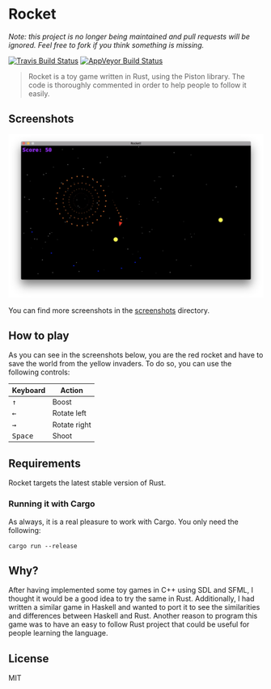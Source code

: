 Rocket
======

*Note: this project is no longer being maintained and pull requests will be ignored. Feel free to fork if you think something is missing.*

[![Travis Build Status][travis-build-status-svg]][travis-build-status] 
[![AppVeyor Build Status][appveyor-build-status-svg]][appveyor-build-status]

> Rocket is a toy game written in Rust, using the Piston library. The code is thoroughly 
commented in order to help people to follow it easily.

## Screenshots

![Screenshot](screenshots/gameplay2.png)

You can find more screenshots in the [screenshots] directory.

[screenshots]: screenshots/

## How to play

As you can see in the screenshots below, you are the red rocket and have to save the world from 
the yellow invaders. To do so, you can use the following controls:

Keyboard                | Action
----------------------- | ------------
<kbd>&uparrow;</kbd>    | Boost
<kbd>&leftarrow;</kbd>  | Rotate left
<kbd>&rightarrow;</kbd> | Rotate right
<kbd>Space</kbd>        | Shoot

## Requirements

Rocket targets the latest stable version of Rust.

### Running it with Cargo

As always, it is a real pleasure to work with Cargo. You only need the following:

```
cargo run --release
```

## Why?

After having implemented some toy games in C++ using SDL and SFML, I thought it would be a 
good idea to try the same in Rust. Additionally, I had written a similar game in Haskell and 
wanted to port it to see the similarities and differences between Haskell and Rust. Another 
reason to program this game was to have an easy to follow Rust project that could be useful 
for people learning the language.

## License

MIT

<!-- Badges -->
[travis-build-status]: https://travis-ci.org/aochagavia/rocket
[travis-build-status-svg]: https://travis-ci.org/aochagavia/rocket.svg

[appveyor-build-status]: https://ci.appveyor.com/project/aochagavia/rocket
[appveyor-build-status-svg]: https://ci.appveyor.com/api/projects/status/its182aar6vol45b?svg=true
